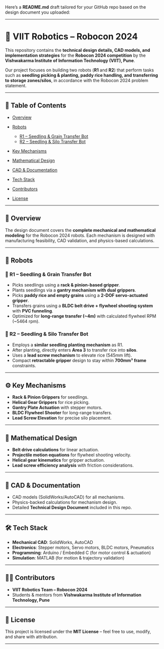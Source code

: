 Here’s a **README.md** draft tailored for your GitHub repo based on the design document you uploaded:

---

# 🤖 VIIT Robotics – Robocon 2024

This repository contains the **technical design details, CAD models, and implementation strategies** for the **Robocon 2024 competition** by the **Vishwakarma Institute of Information Technology (VIIT), Pune**.

Our project focuses on building two robots (**R1** and **R2**) that perform tasks such as **seedling picking & planting, paddy rice handling, and transferring to storage zones/silos**, in accordance with the Robocon 2024 problem statement.

---

## 📑 Table of Contents

* [Overview](#overview)
* [Robots](#robots)

  * [R1 – Seedling & Grain Transfer Bot](#r1--seedling--grain-transfer-bot)
  * [R2 – Seedling & Silo Transfer Bot](#r2--seedling--silo-transfer-bot)
* [Key Mechanisms](#key-mechanisms)
* [Mathematical Design](#mathematical-design)
* [CAD & Documentation](#cad--documentation)
* [Tech Stack](#tech-stack)
* [Contributors](#contributors)
* [License](#license)

---

## 📌 Overview

The design document covers the **complete mechanical and mathematical modeling** for the Robocon 2024 robots. Each mechanism is designed with manufacturing feasibility, CAD validation, and physics-based calculations.

---

## 🤖 Robots

### 🔹 R1 – Seedling & Grain Transfer Bot

* Picks seedlings using a **rack & pinion-based gripper**.
* Plants seedlings via a **gantry mechanism with dual grippers**.
* Picks **paddy rice and empty grains** using a **2-DOF servo-actuated gripper**.
* Transfers grains using a **BLDC belt drive + flywheel shooting system** with **PVC funneling**.
* Optimized for **long-range transfer (\~4m)** with calculated flywheel RPM (\~5464 rpm).

### 🔹 R2 – Seedling & Silo Transfer Bot

* Employs a **similar seedling planting mechanism** as R1.
* After planting, directly enters **Area 3** to transfer rice into **silos**.
* Uses a **lead screw mechanism** to elevate rice (545mm lift).
* Compact **retractable gripper** design to stay within **700mm³ frame** constraints.

---

## ⚙️ Key Mechanisms

* **Rack & Pinion Grippers** for seedlings.
* **Helical Gear Grippers** for rice picking.
* **Gantry Plate Actuation** with stepper motors.
* **BLDC Flywheel Shooter** for long-range transfers.
* **Lead Screw Elevation** for precise silo placement.

---

## 📐 Mathematical Design

* **Belt drive calculations** for linear actuation.
* **Projectile motion equations** for flywheel shooting velocity.
* **Helical gear kinematics** for gripper actuation.
* **Lead screw efficiency analysis** with friction considerations.

---

## 📂 CAD & Documentation

* CAD models (SolidWorks/AutoCAD) for all mechanisms.
* Physics-backed calculations for mechanism design.
* Detailed **Technical Design Document** included in this repo.

---

## 🛠️ Tech Stack

* **Mechanical CAD**: SolidWorks, AutoCAD
* **Electronics**: Stepper motors, Servo motors, BLDC motors, Pneumatics
* **Programming**: Arduino / Embedded C (for motor control & actuation)
* **Simulation**: MATLAB (for motion & trajectory validation)

---

## 👨‍💻 Contributors

* **VIIT Robotics Team – Robocon 2024**
* Students & mentors from **Vishwakarma Institute of Information Technology, Pune**

---

## 📜 License

This project is licensed under the **MIT License** – feel free to use, modify, and share with attribution.

---
